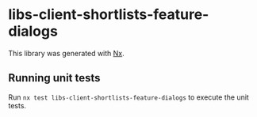 # libs-client-shortlists-feature-dialogs

This library was generated with [Nx](https://nx.dev).

## Running unit tests

Run `nx test libs-client-shortlists-feature-dialogs` to execute the unit tests.
